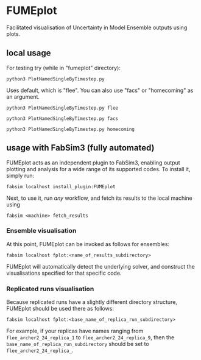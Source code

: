 # FUMEplot
Facilitated visualisation of Uncertainty in Model Ensemble outputs using plots.

## local usage
For testing try (while in "fumeplot" directory):

<!-- ```
python3 PlotEnsembleLines.py
``` -->
```
python3 PlotNamedSingleByTimestep.py 
```

Uses default, which is "flee".
You can also use "facs" or "homecoming" as an argument.

```
python3 PlotNamedSingleByTimestep.py flee
```
```
python3 PlotNamedSingleByTimestep.py facs
```
```
python3 PlotNamedSingleByTimestep.py homecoming
```

<!-- ```
python3 PlotEnsembleLines.py flee
```

```
python3 PlotEnsembleLines.py homecoming
``` -->

## usage with FabSim3 (fully automated)

FUMEplot acts as an independent plugin to FabSim3, enabling output plotting and analysis for a wide range of its supported codes. To install it, simply run:

```
fabsim localhost install_plugin:FUMEplot
```

Next, to use it, run *any* workflow, and fetch its results to the local machine using 

```
fabsim <machine> fetch_results
```

### Ensemble visualisation

At this point, FUMEplot can be invoked as follows for ensembles:

```
fabsim localhost fplot:<name_of_results_subdirectory>
```

FUMEplot will automatically detect the underlying solver, and construct the visualisations specified for that specific code.

### Replicated runs visualisation

Because replicated runs have a slightly different directory structure, FUMEplot should be used there as follows:

```
fabsim localhost fplot:<base_name_of_replica_run_subdirectory>
```

For example, if your replicas have names ranging from ```flee_archer2_24_replica_1``` to ```flee_archer2_24_replica_9```, then the ```base_name_of_replica_run_subdirectory``` should be set to ```flee_archer2_24_replica_```.


